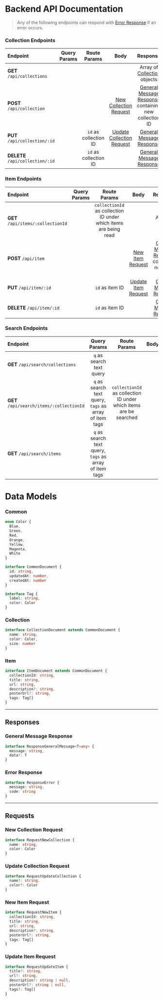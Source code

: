 # Backend API Documentation

> Any of the following endpoints can respond with [Error Response](#error-response) if an error occurs.

### Collection Endpoints

| Endpoint | Query Params | Route Params | Body | Response |
|:---------|:------------:|:------------:|:----:|:--------:|
| **GET** `/api/collections` |  |  |  | Array of [Collection](#collection) objects |
| **POST** `/api/collection` | | | [New Collection Request](#new-collection-request) | [General Message Response](#general-message-response) containing new collection ID |
| **PUT** `/api/collection/:id` | | `id` as collection ID | [Update Collection Request](#update-collection-request) | [General Message Response](#general-message-response) |
| **DELETE** `/api/collection/:id` | | `id` as collection ID | | [General Message Response](#general-message-response) |

### Item Endpoints

| Endpoint | Query Params | Route Params | Body | Response |
|:---------|:------------:|:------------:|:----:|:--------:|
| **GET** `/api/items/:collectionId` | | `collectionId` as collection ID under which items are being read | | Array of [Item](#item) |
| **POST** `/api/item` | | | [New Item Request](#new-item-request) | [General Message Response](#general-message-response) containing new item ID |
| **PUT** `/api/item/:id` | | `id` as item ID | [Update Item Request](#update-item-request) | [General Message Response](#general-message-response) |
| **DELETE** `/api/item/:id` | | `id` as item ID | | [General Message Response](#general-message-response) |

### Search Endpoints

| Endpoint | Query Params | Route Params | Body | Response |
|:---------|:------------:|:------------:|:----:|:--------:|
| **GET** `/api/search/collections` | `q` as search text query | | | Array of [Collection](#collection) |
| **GET** `/api/search/items/:collectionId` | `q` as search text query, `tags` as array of item tags | `collectionId` as collection ID under which items are be searched | | Array of [Item](#item) |
| **GET** `/api/search/items` | `q` as search text query, `tags` as array of item tags | | | Array of [Item](#item) |


# Data Models

### Common

```ts
enum Color {
  Blue,
  Green,
  Red,
  Orange,
  Yellow,
  Magenta,
  White
}
```

```ts
interface CommonDocument {
  id: string,
  updatedAt: number,
  createdAt: number
}
```

```ts
interface Tag {
  label: string,
  color: Color
}
```

### Collection

```ts
interface CollectionDocument extends CommonDocument {
  name: string,
  color: Color,
  size: number
}
```

### Item

```ts
interface ItemDocument extends CommonDocument {
  collectionId: string,
  title: string,
  url: string,
  description?: string,
  posterUrl?: string,
  tags: Tag[]
}
```

---

## Responses

### General Message Response

```ts
interface ResponseGeneralMessage<T=any> {
  message: string,
  data?: T
}
```

### Error Response

```ts
interface ResponseError {
  message: string,
  code: string
}
```

---

## Requests

### New Collection Request

```ts
interface RequestNewCollection {
  name: string,
  color: Color
}
```

### Update Collection Request

```ts
interface RequestUpdateCollection {
  name?: string,
  color?: Color
}
```

### New Item Request

```ts
interface RequestNewItem {
  collectionId: string,
  title: string,
  url: string,
  description?: string,
  posterUrl?: string,
  tags: Tag[]
}
```

### Update Item Request

```ts
interface RequestUpdateItem {
  title?: string,
  url?: string,
  description?: string | null,
  posterUrl?: string | null,
  tags?: Tag[]
}
```